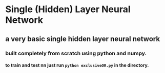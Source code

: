 # Single (Hidden) Layer Neural Network
## a very basic single hidden layer neural network 
### built completely from scratch using python and numpy. 
#### to train and test nn just run ```python exclusiveOR.py``` in the directory.
